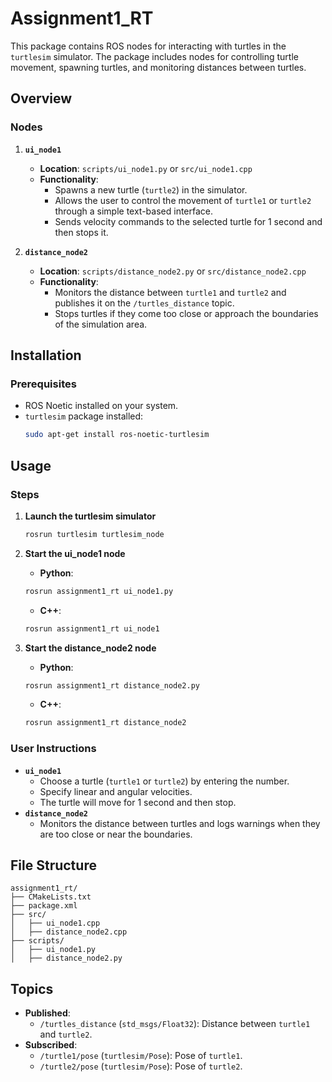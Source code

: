 # Assignment1_RT

This package contains ROS nodes for interacting with turtles in the `turtlesim` simulator. The package includes nodes for controlling turtle movement, spawning turtles, and monitoring distances between turtles.

## Overview

### Nodes
1. **`ui_node1`**
   - **Location**: `scripts/ui_node1.py` or `src/ui_node1.cpp`
   - **Functionality**:
     - Spawns a new turtle (`turtle2`) in the simulator.
     - Allows the user to control the movement of `turtle1` or `turtle2` through a simple text-based interface.
     - Sends velocity commands to the selected turtle for 1 second and then stops it.

2. **`distance_node2`**
   - **Location**: `scripts/distance_node2.py` or `src/distance_node2.cpp`
   - **Functionality**:
     - Monitors the distance between `turtle1` and `turtle2` and publishes it on the `/turtles_distance` topic.
     - Stops turtles if they come too close or approach the boundaries of the simulation area.

## Installation

### Prerequisites
- ROS Noetic installed on your system.
- `turtlesim` package installed:
    ```bash
    sudo apt-get install ros-noetic-turtlesim
    ```

## Usage
### Steps
1. **Launch the turtlesim simulator**
    ```bash
    rosrun turtlesim turtlesim_node
    ```

2. **Start the ui_node1 node**
   - **Python**:
    ```bash
    rosrun assignment1_rt ui_node1.py
    ```
   - **C++**:
    ```bash
    rosrun assignment1_rt ui_node1
    ```

3. **Start the distance_node2 node**
   - **Python**:
    ```bash
    rosrun assignment1_rt distance_node2.py
    ```
   - **C++**:
    ```bash
    rosrun assignment1_rt distance_node2
    ```

### User Instructions
- **`ui_node1`**
    - Choose a turtle (`turtle1` or `turtle2`) by entering the number.
    - Specify linear and angular velocities.
    - The turtle will move for 1 second and then stop.
- **`distance_node2`**
    - Monitors the distance between turtles and logs warnings when they are too close or near the boundaries.

## File Structure
    assignment1_rt/
    ├── CMakeLists.txt
    ├── package.xml
    ├── src/
    │   ├── ui_node1.cpp
    │   ├── distance_node2.cpp
    ├── scripts/
    │   ├── ui_node1.py
    │   ├── distance_node2.py

## Topics 
- **Published**:
    - `/turtles_distance` (`std_msgs/Float32`): Distance between `turtle1` and `turtle2`.
- **Subscribed**:
    - `/turtle1/pose` (`turtlesim/Pose`): Pose of `turtle1`.
    - `/turtle2/pose` (`turtlesim/Pose`): Pose of `turtle2`.
